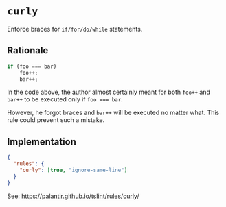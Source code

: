 # `curly`

Enforce braces for `if/for/do/while` statements.

## Rationale

```javascript
if (foo === bar)
    foo++;
    bar++;
```

In the code above,
the author almost certainly meant for both
`foo++` and `bar++` to be executed only if `foo === bar`.

However, he forgot braces and `bar++` will be executed no matter what.
This rule could prevent such a mistake.

## Implementation

```json
{
  "rules": {
    "curly": [true, "ignore-same-line"]
  }
}
```

See: https://palantir.github.io/tslint/rules/curly/

